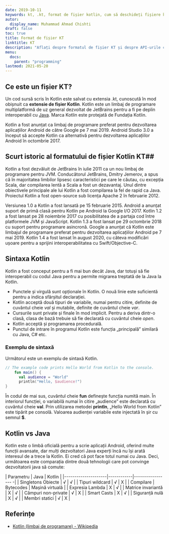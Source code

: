 ```yaml
---
date: 2019-10-11
keywords: kt, .kt, format de fișier kotlin, cum să deschideți fișiere kotlin, cum să rulați fișiere kotlin, format de fișier .kt, fișier kt, extensie de fișier kotlin, extensie .kt, kotlin vs java
autor:
  display_name: Muhammad Ahmad Chishti
draft: false
toc: true
title: Format de fișier KT
linktitle: KT
description: "Aflați despre formatul de fișier KT și despre API-urile care pot crea și deschide fișiere KT."
menu:
  docs:
    parent: "programming"
lastmod: 2021-05-20
---
```


## Ce este un fișier KT? ##

Un cod sursă scris în Kotlin este salvat cu extensia .kt, cunoscută în mod obișnuit ca **extensie de fișier Kotlin**. Kotlin este un limbaj de programare multiplatformă de uz general dezvoltat de JetBrains pentru a fi pe deplin interoperabil cu [Java](/ro/programming/java/). Marca Kotlin este protejată de Fundația Kotlin.

Kotlin a fost anunțat ca limbaj de programare preferat pentru dezvoltarea aplicațiilor Android de către Google pe 7 mai 2019. Android Studio 3.0 a început să accepte Kotlin ca alternativă pentru dezvoltarea aplicațiilor Android în octombrie 2017.

## Scurt istoric al formatului de fișier Kotlin KT##

Kotlin a fost dezvăluit de JetBrains în iulie 2011 ca un nou limbaj de programare pentru JVM. Conducătorul JetBrains, Dmitry Jemerov, a spus că în majoritatea limbilor lipsesc caracteristici pe care le căutau, cu excepția Scala, dar compilarea lentă a Scala a fost un dezavantaj. Unul dintre obiectivele principale ale lui Kotlin a fost compilarea la fel de rapid ca Java. Proiectul Kotlin a fost open-source sub licența Apache 2 în februarie 2012.

Versiunea 1.0 a Kotlin a fost lansată pe 15 februarie 2015. Android a anunțat suport de primă clasă pentru Kotlin pe Android la Google I/O 2017. Kotlin 1.2 a fost lansat pe 28 noiembrie 2017 cu posibilitatea de a partaja cod între platformele JVM și JavaScript. Kotlin 1.3 a fost lansat pe 29 octombrie 2018 cu suport pentru programare asincronă. Google a anunțat că Kotlin este limbajul de programare preferat pentru dezvoltarea aplicațiilor Android pe 7 mai 2019. Kotlin 1.4 a fost lansat în august 2020, cu câteva modificări ușoare pentru a sprijini interoperabilitatea cu Swift/Objective-C.

## Sintaxa Kotlin ##

Kotlin a fost conceput pentru a fi mai bun decât Java, dar totuși să fie interoperabil cu codul Java pentru a permite migrarea treptată de la Java la Kotlin.

* Punctele și virgulă sunt opționale în Kotlin. O nouă linie este suficientă pentru a indica sfârșitul declarației.
* Kotlin acceptă două tipuri de variabile, numai pentru citire, definite de cuvântul cheie *val* și mutabile, definite de cuvântul cheie *var*.
* Cursurile sunt private și finale în mod implicit. Pentru a deriva dintr-o clasă, clasa de bază trebuie să fie declarată cu cuvântul cheie *open*.
* Kotlin acceptă și programarea procedurală.
* Punctul de intrare în programul Kotlin este funcția „principală” similară cu Java, C# etc.

### Exemplu de sintaxă ###

Următorul este un exemplu de sintaxă Kotlin.

```kotlin
// The example code prints Hello World from Kotlin to the console.
    fun main() {
      val audience = "World"
      println("Hello, $audience!")
}
```

În codul de mai sus, cuvântul cheie **fun** definește funcția numită main. În interiorul funcției, o variabilă numai în citire „audience” este declarată cu cuvântul cheie **val**. Prin utilizarea metodei **println**, „Hello World from Kotlin” este tipărit pe consolă. Valoarea audienței variabile este injectată în șir cu semnul **$**.

## Kotlin vs Java
Kotlin este o limbă oficială pentru a scrie aplicații Android, oferind multe funcții avansate, dar mulți dezvoltatori Java experți încă nu își arată interesul de a trece la Kotlin. Ei cred că pot face totul numai cu Java. Deci, următoarea este comparația dintre două tehnologii care pot convinge dezvoltatorii java să comute:

| Parametru | Java | Kotlin |
|---------------------|------------|----------------- -|
| Singletons Obiecte | √ | √ |
| Tipuri wildcard | √ | Χ |
| Compilare | Bytecodes | Mașină virtuală |
| Expresia Lambda | Χ | √ |
| Matrice invariantă | Χ | √ |
| Câmpuri non-private | √ | Χ |
| Smart Casts | Χ | √ |
| Siguranță nulă | Χ | √ |
| Membri statici | √ | Χ |

## Referințe ##

- [Kotlin (limbaj de programare) - Wikipedia](https://en.wikipedia.org/wiki/Kotlin_(programming_language))

